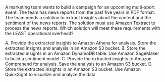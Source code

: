 A marketing team wants to build a campaign for an upcoming multi-sport event. The team has news reports from the past five years in PDF format. The team needs a solution to extract insights about the content and the sentiment of the news reports. The solution must use Amazon Textract to process the news reports. Which solution will meet these requirements with the LEAST operational overhead? 

A. Provide the extracted insights to Amazon Athena for analysis. Store the extracted insights and analysis in an Amazon S3 bucket. 
B. Store the extracted insights in an Amazon DynamoDB table. Use Amazon SageMaker to build a sentiment model. 
C. Provide the extracted insights to Amazon Comprehend for analysis. Save the analysis to an Amazon S3 bucket. 
D. Store the extracted insights in an Amazon S3 bucket. Use Amazon QuickSight to visualize and analyze the data